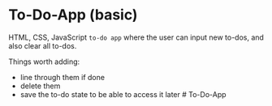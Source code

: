 # To-Do-App (basic)

HTML, CSS, JavaScript `to-do app` where the user can input new to-dos, and also clear all to-dos.

Things worth adding:

- line through them if done
- delete them
- save the to-do state to be able to access it later # To-Do-App
